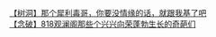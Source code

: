 [【树洞】那个犀利毒哥，你要没情缘的话，就跟我基了吧](http://tieba.baidu.com/p/2121316762?see_lz=1&pn=)   
[【念破】818观澜阁那些个兴兴向荣蓬勃生长的奇葩们](http://tieba.baidu.com/p/2121278926?see_lz=1&pn=)   
